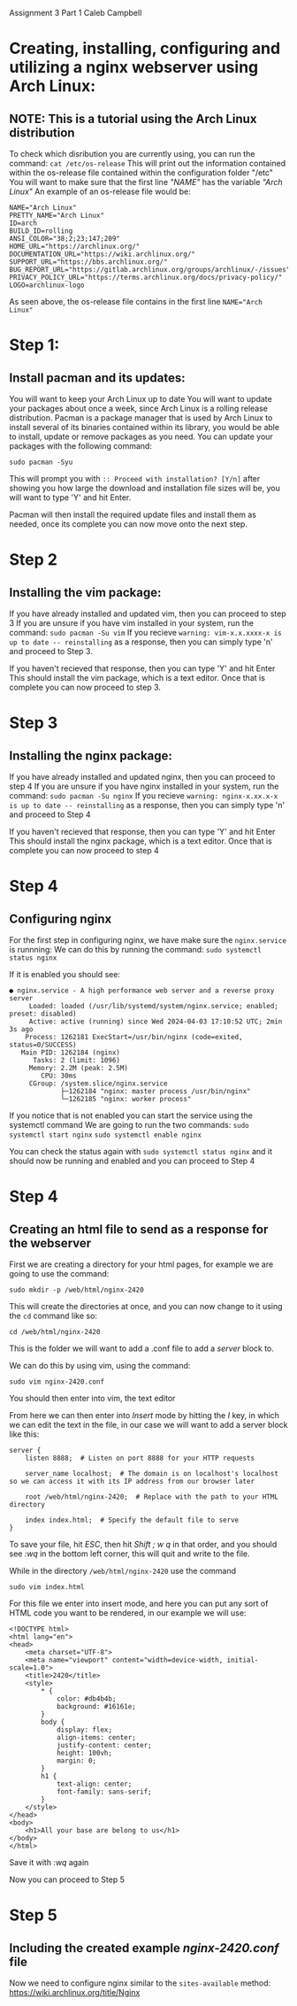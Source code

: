 Assignment 3 Part 1
Caleb Campbell

Creating, installing, configuring and utilizing a nginx webserver using Arch Linux:
=======
NOTE: This is a tutorial using the Arch Linux distribution
------
To check which disribution you are currently using, you can run the command:
`cat /etc/os-release`
This will print out the information contained within the os-release file contained within the configuration folder "/etc"
You will want to make sure that the first line *"NAME"* has the variable *"Arch Linux"*
An example of an os-release file would be:
```
NAME="Arch Linux"
PRETTY_NAME="Arch Linux"
ID=arch
BUILD_ID=rolling
ANSI_COLOR="38;2;23;147;209"
HOME_URL="https://archlinux.org/"
DOCUMENTATION_URL="https://wiki.archlinux.org/"
SUPPORT_URL="https://bbs.archlinux.org/"
BUG_REPORT_URL="https://gitlab.archlinux.org/groups/archlinux/-/issues"
PRIVACY_POLICY_URL="https://terms.archlinux.org/docs/privacy-policy/"
LOGO=archlinux-logo
```
As seen above, the os-release file contains in the first line `NAME="Arch Linux"`

Step 1:
=======
Install pacman and its updates:
------
You will want to keep your Arch Linux up to date
You will want to update your packages about once a week, since Arch Linux is a rolling release distribution. 
Pacman is a package manager that is used by Arch Linux to install several of its binaries contained within its library, you would be able to install, update or remove packages as you need. 
You can update your packages with the following command:

`sudo pacman -Syu`

This will prompt you with `:: Proceed with installation? [Y/n]` after showing you how large the download and installation file sizes will be, you will want to type 'Y' and hit Enter.

Pacman will then install the required update files and install them as needed, once its complete you can now move onto the next step.

Step 2
=======
Installing the vim package:
------
If you have already installed and updated vim, then you can proceed to step 3
If you are unsure if you have vim installed in your system, run the command:
`sudo pacman -Su vim`
If you recieve `warning: vim-x.x.xxxx-x is up to date -- reinstalling` as a response, then you can simply type 'n' and proceed to Step 3.

If you haven't recieved that response, then you can type 'Y' and hit Enter
This should install the vim package, which is a text editor.
Once that is complete you can now proceed to step 3.

Step 3
======
Installing the nginx package:
-------
If you have already installed and updated nginx, then you can proceed to step 4
If you are unsure if you have nginx installed in your system, run the command:
`sudo pacman -Su nginx`
If you recieve `warning: nginx-x.xx.x-x is up to date -- reinstalling` as a response, then you can simply type 'n' and proceed to Step 4

If you haven't recieved that response, then you can type 'Y' and hit Enter
This should install the nginx package, which is a text editor.
Once that is complete you can now proceed to step 4

Step 4
=======
Configuring nginx
------
For the first step in configuring nginx, we have make sure the `nginx.service` is runnning:
We can do this by running the command:
`sudo systemctl status nginx`

If it is enabled you should see:
```
● nginx.service - A high performance web server and a reverse proxy server
     Loaded: loaded (/usr/lib/systemd/system/nginx.service; enabled; preset: disabled)
     Active: active (running) since Wed 2024-04-03 17:10:52 UTC; 2min 3s ago
    Process: 1262181 ExecStart=/usr/bin/nginx (code=exited, status=0/SUCCESS)
   Main PID: 1262184 (nginx)
      Tasks: 2 (limit: 1096)
     Memory: 2.2M (peak: 2.5M)
        CPU: 30ms
     CGroup: /system.slice/nginx.service
             ├─1262184 "nginx: master process /usr/bin/nginx"
             └─1262185 "nginx: worker process"
```
If you notice that is not enabled you can start the service using the systemctl command
We are going to run the two commands:
`sudo systemctl start nginx`
`sudo systemctl enable nginx` 

You can check the status again with `sudo systemctl status nginx` and it should now be running and enabled and you can proceed to Step 4

Step 4
======
Creating an html file to send as a response for the webserver
------

First we are creating a directory for your html pages, for example we are going to use the command:

`sudo mkdir -p /web/html/nginx-2420`

This will create the directories at once, and you can now change to it using the `cd` command like so:

`cd /web/html/nginx-2420`

This is the folder we will want to add a .conf file to add a *server* block to.

We can do this by using vim, using the command:

`sudo vim nginx-2420.conf`

You should then enter into vim, the text editor

From here we can then enter into *Insert* mode by hitting the *I* key, in which we can edit the text in the file, in our case we will want to add a server block like this:

```
server {
    listen 8888;  # Listen on port 8888 for your HTTP requests

    server_name localhost;  # The domain is on localhost's localhost so we can access it with its IP address from our browser later 

    root /web/html/nginx-2420;  # Replace with the path to your HTML directory

    index index.html;  # Specify the default file to serve 
}
```
To save your file, hit *ESC*, then hit *Shift ; w q* in that order, and you should see *:wq* in the bottom left corner, this will quit and write to the file.

While in the directory `/web/html/nginx-2420` use the command 

`sudo vim index.html` 

For this file we enter into insert mode, and here you can put any sort of HTML code you want to be rendered, in our example we will use:

```
<!DOCTYPE html>
<html lang="en">
<head>
    <meta charset="UTF-8">
    <meta name="viewport" content="width=device-width, initial-scale=1.0">
    <title>2420</title>
    <style>
        * {
            color: #db4b4b;
            background: #16161e;
        }
        body {
            display: flex;
            align-items: center;
            justify-content: center;
            height: 100vh;
            margin: 0;
        }
        h1 {
            text-align: center;
            font-family: sans-serif;
        }
    </style>
</head>
<body>
    <h1>All your base are belong to us</h1>
</body>
</html>
```

Save it with *:wq* again

Now you can proceed to Step 5

Step 5
======
Including the created example *nginx-2420.conf* file
------

Now we need to configure nginx similar to the `sites-available` method:
<https://wiki.archlinux.org/title/Nginx>




